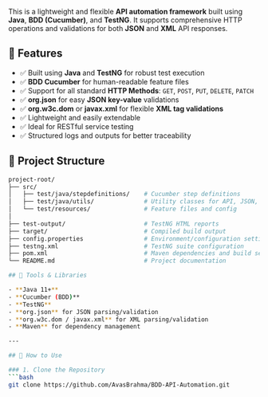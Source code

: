 This is a lightweight and flexible **API automation framework** built using **Java**, **BDD (Cucumber)**, and **TestNG**. It supports comprehensive HTTP operations and validations for both **JSON** and **XML** API responses.


## 🚀 Features

- ✅ Built using **Java** and **TestNG** for robust test execution
- ✅ **BDD Cucumber** for human-readable feature files
- ✅ Support for all standard **HTTP Methods**: `GET`, `POST`, `PUT`, `DELETE`, `PATCH`
- ✅ **org.json** for easy **JSON key-value** validations
- ✅ **org.w3c.dom** or **javax.xml** for flexible **XML tag validations**
- ✅ Lightweight and easily extendable
- ✅ Ideal for RESTful service testing
- ✅ Structured logs and outputs for better traceability

## 📁 Project Structure
```bash
project-root/
├── src/
│   ├── test/java/stepdefinitions/    # Cucumber step definitions
│   ├── test/java/utils/              # Utility classes for API, JSON, XML
│   └── test/resources/               # Feature files and config
│
├── test-output/                      # TestNG HTML reports
├── target/                           # Compiled build output
├── config.properties                 # Environment/configuration settings
├── testng.xml                        # TestNG suite configuration
├── pom.xml                           # Maven dependencies and build setup
└── README.md                         # Project documentation

## 🧰 Tools & Libraries

- **Java 11+**
- **Cucumber (BDD)**
- **TestNG**
- **org.json** for JSON parsing/validation
- **org.w3c.dom / javax.xml** for XML parsing/validation
- **Maven** for dependency management

---

## 🔧 How to Use

### 1. Clone the Repository
```bash
git clone https://github.com/AvasBrahma/BDD-API-Automation.git
